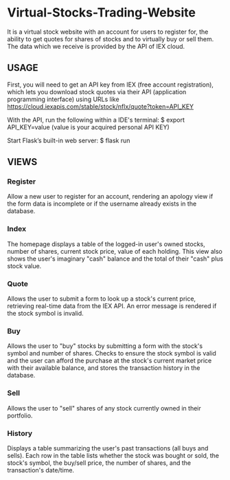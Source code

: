 # Virtual-Stocks-Trading-Website
It is a virtual stock website with an account for users to register for, the ability to get quotes for shares of stocks and to virtually buy or sell them. The data which we receive is provided by the API of IEX cloud.

## USAGE
First, you will need to get an API key from IEX (free account registration), which lets you download stock quotes via their API (application programming interface) using URLs like https://cloud.iexapis.com/stable/stock/nflx/quote?token=API_KEY

With the API, run the following within a  IDE's terminal: $ export API_KEY=value (value is your acquired personal API KEY)

Start Flask’s built-in web server: $ flask run

## VIEWS
### Register

Allow a new user to register for an account, rendering an apology view if the form data is incomplete or if the username already exists in the database.
### Index

The homepage displays a table of the logged-in user's owned stocks, number of shares, current stock price, value of each holding. This view also shows the user's imaginary "cash" balance and the total of their "cash" plus stock value.
### Quote

Allows the user to submit a form to look up a stock's current price, retrieving real-time data from the IEX API. An error message is rendered if the stock symbol is invalid.
### Buy

Allows the user to "buy" stocks by submitting a form with the stock's symbol and number of shares. Checks to ensure the stock symbol is valid and the user can afford the purchase at the stock's current market price with their available balance, and stores the transaction history in the database.
### Sell

Allows the user to "sell" shares of any stock currently owned in their portfolio.
### History

Displays a table summarizing the user's past transactions (all buys and sells). Each row in the table lists whether the stock was bought or sold, the stock's symbol, the buy/sell price, the number of shares, and the transaction's date/time.
